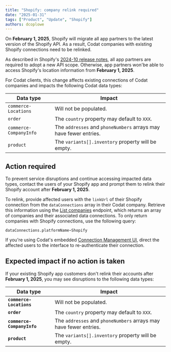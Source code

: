 ```yaml
---
title: "Shopify: company relink required"
date: "2025-01-31"
tags: ["Product", "Update", "Shopify"]
authors: dcoplowe
---
```


On **February 1, 2025**, Shopify will migrate all app partners to the latest version of the Shopify API. As a result, Codat companies with existing Shopify connections need to be relinked.

<!--truncate-->

As described in Shopify's [2024-10 release notes](https://shopify.dev/docs/api/release-notes/2024-10#breaking-changes), all app partners are required to adopt a new API scope. Otherwise, app partners won'be able to access Shopify's location information from **February 1, 2025**. 

For Codat clients, this change affects existing connections of Codat companies and impacts the following Codat data types:

| Data type                  | Impact |
|----------------------------|--------|
| `commerce-Locations`  | Will not be populated. |
| `order`             | The `country` property may default to `XXX`. |
| `commerce-CompanyInfo` | The `addresses` and `phoneNumbers` arrays may have fewer entries. |
| `product`              | The `variants[].inventory` property will be empty. |

## Action required

To prevent service disruptions and continue accessing impacted data types, contact the users of your Shopify app and prompt them to relink their Shopify account after **February 1, 2025**.

To relink, provide affected users with the `linkUrl` of their Shopify connection from the `dataConnections` array in their Codat company. Retrieve this information using the [List companies](/platform-api#/operations/list-companies) endpoint, which returns an array of companies and their associated data connections. To only return companies with Shopify connections, use the following query: 

```
dataConnections.platformName~Shopify
```

If you're using Codat's embedded [Connection Management UI](/auth-flow/optimize/connection-management), direct the affected users to the interface to re-authenticate their connection.

## Expected impact if no action is taken

If your existing Shopify app customers don't relink their accounts after **February 1, 2025**, you may see disruptions to the following data types:  

| Data type                  | Impact |
|----------------------------|--------|
| **`commerce-Locations`**   | Will not be populated. |
| **`order`**                | The `country` property may default to `XXX`. |
| **`commerce-CompanyInfo`** | The `addresses` and `phoneNumbers` arrays may have fewer entries. |
| **`product`**              | The `variants[].inventory` property will be empty. |
